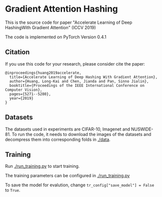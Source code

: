 # Gradient Attention Hashing

This is the source code for paper "Accelerate Learning of Deep HashingWith Gradient Attention" (ICCV 2019)

The code is implemented on PyTorch Version 0.4.1

## Citation
If you use this code for your research, please consider cite the paper:

    
    @inproceedings{huang2019accelerate,
      title={Accelerate Learning of Deep Hashing With Gradient Attention},
      author={Huang, Long-Kai and Chen, Jianda and Pan, Sinno Jialin},
      booktitle={Proceedings of the IEEE International Conference on Computer Vision},
      pages={5271--5280},
      year={2019}
    }
    
      
## Datasets

The datasets used in experiments are CIFAR-10, Imagenet and NUSWIDE-81. 
To run the code, it needs to download the images of the datasets and decompress them into corresponding folds in [./data](/data).

## Training

Run [./run_training.py](/run_training.py) to start training.

The training parameters can be configured in [./run_training.py](/run_training.py) 

To save the model for evalution, change  `tr_config["save_model"] = False` to `True`.


